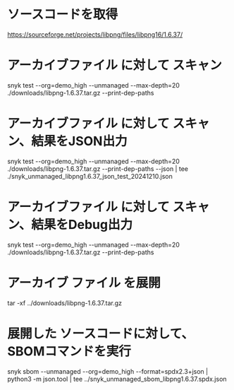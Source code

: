 # ソースコードを取得
https://sourceforge.net/projects/libpng/files/libpng16/1.6.37/

# アーカイブファイル に対して スキャン
snyk test --org=demo_high --unmanaged --max-depth=20 ./downloads/libpng-1.6.37.tar.gz --print-dep-paths

# アーカイブファイル に対して スキャン、結果をJSON出力
snyk test --org=demo_high --unmanaged --max-depth=20 ./downloads/libpng-1.6.37.tar.gz --print-dep-paths --json | tee ./snyk_unmanaged_libpng1.6.37_json_test_20241210.json

# アーカイブファイル に対して スキャン、結果をDebug出力
snyk test --org=demo_high --unmanaged --max-depth=20 ./downloads/libpng-1.6.37.tar.gz --print-dep-paths

# アーカイブ ファイル を展開
tar -xf ../downloads/libpng-1.6.37.tar.gz

# 展開した ソースコードに対して、SBOMコマンドを実行
snyk sbom --unmanaged --org=demo_high --format=spdx2.3+json | python3 -m json.tool | tee ../snyk_unmanaged_sbom_libpng1.6.37.spdx.json
